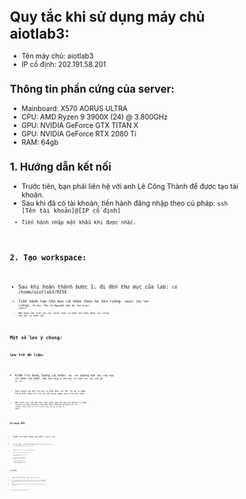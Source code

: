 # Quy tắc khi sử dụng máy chủ aiotlab3:
 - Tên máy chủ: aiotlab3
 - IP cố định: 202.191.58.201

## Thông tin phần cứng của server:
- Mainboard: X570 AORUS ULTRA 
- CPU: AMD Ryzen 9 3900X (24) @ 3.800GHz
- GPU: NVIDIA GeForce GTX TITAN X
- GPU: NVIDIA GeForce RTX 2080 Ti
- RAM: 64gb

## 1. Hướng dẫn kết nối
- Trước tiên, bạn phải liên hệ với anh Lê Công Thành để được tạo tài khoản. 
- Sau khi đã có tài khoản, tiến hành đăng nhập theo cú pháp: <code>ssh [Tên tài khoản]@[IP cố định]<code> 
- Tiến hành nhập mật khẩu khi được nhắc.

## 2. Tạo workspace:
- Sau khi hoàn thành bước 1, đi đến thư mục của lab: <code>cd /home/aiotlab3/RISE<code>.
- Tiến hành tạo thư mục cá nhân theo họ tên riêng: <code>mkdir [Họ tên riêng]<code>. Ví dụ: Tên là Nguyễn Văn An thì <code>mkdir [annv]<code>.
- Nếu muốn cấu hình các tùy chỉnh theo cá nhân thì phải được lưu trong thư mục cá nhân này.

## Một số lưu ý chung:
### Lưu trữ dữ liệu:
- Kiểm tra dung lượng cá nhân: <code>du -sh [Đường dẫn tới thư mục cá nhân của bạn]<code>. Nếu bạn đang ở thư mục cá nhân thì chỉ cần gõ <code>du -sh .<code>

- Dung lượng của mỗi thư mục cá nhân được cài đặt tối đa là 50gb. Không được phép lưu trữ lớn hơn dung lượng này ở thư mục home.
 
- Nếu muốn lưu trữ lớn hơn, bạn phải tạo thư mục cá nhân ở ổ cứng <code>/media/aiotlab3/27934be5-a11a-44ba-8b28-750d135bc3b3/RISE/[Họ tên riêng]<code>. Dung lượng tối đa cho phép ở dây cho mỗi cá nhân là 100gb.

### Sử dụng GPU:
- Kiểm tra hoạt động của GPU: <code>nvidia -smi<code>
- Có hai GPU: Con GTX TITAN X tên là <code>cuda:1<code> với ID là 1, con RTX 2080 Ti là <code>cuda:0<code> với ID là 0.
- Nếu không tùy chỉnh, sẽ chỉ luôn chạy <code>cuda:0<code>

- Chọn GPU để chạy: <code>export CUDA_VISIBLE_DEVICES="[ID của GPU]"<code>
- Nếu muốn chạy cả hai con đồng thời (Không khuyến khích): <code>export CUDA_VISIBLE_DEVICES="0,1"<code>

- Việc huấn luyện, tinh chỉnh và suy diễn:
  Định nghĩa:
   Mô hình nhỏ: Là các mô hình có dưới 1 tỷ tham số (VD: BERT, BART, roBERTa,...)
   Mô hình lớn: Là các mô hình có trên 1 tỷ tham số (VD: Llama-2, Mistral, TransformerXL,...)
   - Được phép sử dụng GPU cho mục đích huấn luyện, tinh chỉnh các mô hình nhỏ và suy diễn các mô hình lớn.
   - Không được phép sử dụng GPU cho việc huấn luyện và tinh chỉnh các mô hình lớn.
  Chi tiết về số lượng tham số của mô hình có thể xem ở HuggingFace hoặc chạy mã nguồn để kiểm tra.

### Hệ thống
- Thông tin về RAM theo thời gian thực: <code>top<code>.
- Khi sử dụng chú ý lượng RAM, vì dung lượng của nó rất hạn chế (64gb) so với số người dùng, rất dễ xảy ra vấn đề tràn RAM nếu không kiểm soát. 
- Không truy cập vào các tập tin và trình điều khiển hệ thống để tinh chỉnh tùy ý.

Rất mong anh em sử dụng đúng quy định!
